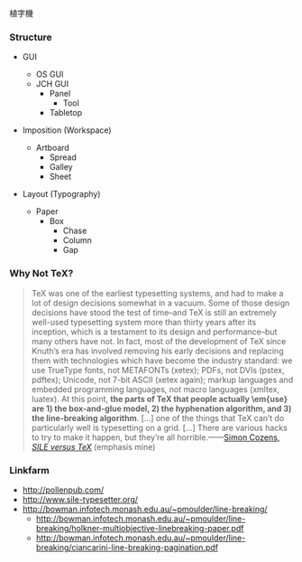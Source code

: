 


植字機


### Structure

* GUI
  * OS GUI
  * JCH GUI
    * Panel
      * Tool
    * Tabletop

* Imposition (Workspace)
  * Artboard
    * Spread
    * Galley
    * Sheet

* Layout (Typography)
  * Paper
    * Box
      * Chase
      * Column
      * Gap


### Why Not TeX?

> TeX was one of the earliest typesetting systems, and had to make a lot of design decisions somewhat in a
> vacuum. Some of those design decisions have stood the test of time–and TeX is still an extremely well-used
> typesetting system more than thirty years after its inception, which is a testament to its design and
> performance–but many others have not. In fact, most of the development of TeX since Knuth’s era has
> involved removing his early decisions and replacing them with technologies which have become the industry
> standard: we use TrueType fonts, not METAFONTs (xetex); PDFs, not DVIs (pstex, pdftex); Unicode, not 7-bit
> ASCII (xetex again); markup languages and embedded programming languages, not macro languages (xmltex,
> luatex). At this point, **the parts of TeX that people actually \em{use} are 1) the box-and-glue model, 2)
> the hyphenation algorithm, and 3) the line-breaking algorithm**. [...]
> one of the things that TeX can’t do particularly well is typesetting on a grid. [...] There are various
> hacks to try to make it happen, but they’re all horrible.——[Simon Cozens, *SILE versus TeX*](http://www.sile-typesetter.org/what-is/index.html) (emphasis mine)

### Linkfarm

* http://pollenpub.com/
* http://www.sile-typesetter.org/
* http://bowman.infotech.monash.edu.au/~pmoulder/line-breaking/
  * http://bowman.infotech.monash.edu.au/~pmoulder/line-breaking/holkner-multiobjective-linebreaking-paper.pdf
  * http://bowman.infotech.monash.edu.au/~pmoulder/line-breaking/ciancarini-line-breaking-pagination.pdf

